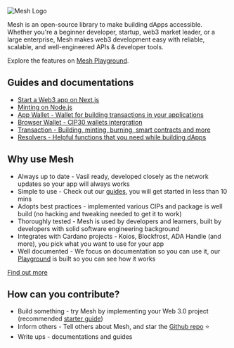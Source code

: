 ![Mesh Logo](https://mesh.martify.io/logo-mesh/mesh.png)

Mesh is an open-source library to make building dApps accessible. Whether you're a beginner developer, startup, web3 market leader, or a large enterprise, Mesh makes web3 development easy with reliable, scalable, and well-engineered APIs & developer tools.

Explore the features on [Mesh Playground](https://mesh.martify.io/).

## Guides and documentations

- [Start a Web3 app on Next.js](https://mesh.martify.io/guides/nextjs)
- [Minting on Node.js](https://mesh.martify.io/guides/mintingonnodejs)
- [App Wallet - Wallet for building transactions in your applications](https://mesh.martify.io/apis/appwallet)
- [Browser Wallet - CIP30 wallets intergration](https://mesh.martify.io/apis/browserwallet)
- [Transaction - Building, minting, burning, smart contracts and more](https://mesh.martify.io/apis/transaction)
- [Resolvers - Helpful functions that you need while building dApps](https://mesh.martify.io/apis/resolvers)

## Why use Mesh
- Always up to date - Vasil ready, developed closely as the network updates so your app will always works
- Simple to use - Check out our [guides](https://mesh.martify.io/guides), you will get started in less than 10 mins
- Adopts best practices - implemented various CIPs and package is well build (no hacking and tweaking needed to get it to work)
- Thoroughly tested - Mesh is used by developers and learners, built by developers with solid software engineering background
- Integrates with Cardano projects - Koios, Blockfrost, ADA Handle (and more), you pick what you want to use for your app
- Well documented - We focus on documentation so you can use it, our [Playground](https://mesh.martify.io/) is built so you can see how it works

[Find out more](https://mesh.martify.io/about)

## How can you contribute?

- Build something - try Mesh by implementing your Web 3.0 project (recommended [starter guide](https://mesh.martify.io/guides/nextjs))
- Inform others - Tell others about Mesh, and star the [Github repo](https://github.com/MartifyLabs/mesh) :star:
- Write ups - documentations and guides
